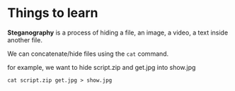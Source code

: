 # Things to learn

**Steganography** is a process of hiding a file, an image, a video, a text inside another file.

We can concatenate/hide files using the `cat` command.

for example, we want to hide script.zip and get.jpg into show.jpg

`cat script.zip get.jpg > show.jpg` 
